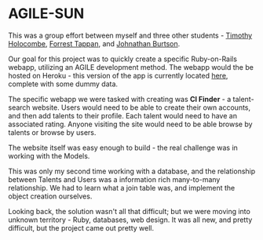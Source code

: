 # AGILE-SUN
This was a group effort between myself and three other students - [Timothy Holocombe](https://github.com/timothyholcombe128), [Forrest Tappan](https://github.com/forresttappan281), and [Johnathan Burtson](https://github.com/jburtson).

Our goal for this project was to quickly create a specific Ruby-on-Rails webapp, utilizing an AGILE development method. The webapp would the be hosted on Heroku - this version of the app is currently located [here](https://murmuring-thicket-1020.herokuapp.com/welcome/index), complete with some dummy data.

The specific webapp we were tasked with creating was **CI Finder** - a talent-search website. Users would need to be able to create their own accounts, and then add talents to their profile. Each talent would need to have an associated rating. Anyone visiting the site would need to be able browse by talents or browse by users.

The website itself was easy enough to build - the real challenge was in working with the Models.

This was only my second time working with a database, and the relationship between Talents and Users was a information rich many-to-many relationship. We had to learn what a join table was, and implement the object creation ourselves.

Looking back, the solution wasn't all that difficult; but we were moving into unknown territory - Ruby, databases, web design. It was all new, and pretty difficult, but the project came out pretty well. 
